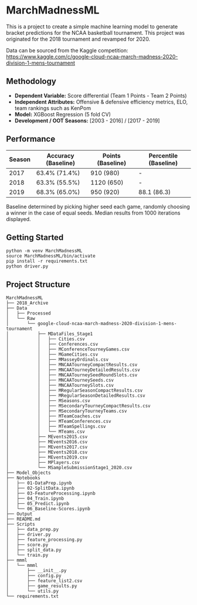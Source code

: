 # MarchMadnessML
This is a project to create a simple machine learning model to generate bracket predictions for the NCAA basketball tournament.
This project was originated for the 2018 tournament and revamped for 2020.

Data can be sourced from the Kaggle competition: https://www.kaggle.com/c/google-cloud-ncaa-march-madness-2020-division-1-mens-tournament

## Methodology
- <b>Dependent Variable:</b> Score differential (Team 1 Points - Team 2 Points)
- <b>Independent Attributes:</b> Offensive & defensive efficiency metrics, ELO,
team rankings such as KenPom
- <b>Model:</b> XGBoost Regression (5 fold CV)
- <b>Development / OOT Seasons:</b> [2003 - 2016] / [2017 - 2019]

## Performance
| Season | Accuracy (Baseline) | Points (Baseline) | Percentile (Baseline) |
|--------|---------------------|-------------------|-----------------------|
| 2017   | 63.4% (71.4%)       | 910 (980)         | -                     |
| 2018   | 63.3% (55.5%)       | 1120 (650)        | -                     |
| 2019   | 68.3% (65.0%)       | 950 (920)         | 88.1 (86.3)           |

Baseline determined by picking higher seed each game, randomly choosing a winner
in the case of equal seeds. Median results from 1000 iterations displayed.

## Getting Started
```
python -m venv MarchMadnessML
source MarchMadnessML/bin/activate
pip install -r requirements.txt
python driver.py
```

## Project Structure
```
MarchMadnessML
├── 2018_Archive
├── Data
│   ├── Processed
│   └── Raw
│       └── google-cloud-ncaa-march-madness-2020-division-1-mens-tournament
│           ├── MDataFiles_Stage1
│           │   ├── Cities.csv
│           │   ├── Conferences.csv
│           │   ├── MConferenceTourneyGames.csv
│           │   ├── MGameCities.csv
│           │   ├── MMasseyOrdinals.csv
│           │   ├── MNCAATourneyCompactResults.csv
│           │   ├── MNCAATourneyDetailedResults.csv
│           │   ├── MNCAATourneySeedRoundSlots.csv
│           │   ├── MNCAATourneySeeds.csv
│           │   ├── MNCAATourneySlots.csv
│           │   ├── MRegularSeasonCompactResults.csv
│           │   ├── MRegularSeasonDetailedResults.csv
│           │   ├── MSeasons.csv
│           │   ├── MSecondaryTourneyCompactResults.csv
│           │   ├── MSecondaryTourneyTeams.csv
│           │   ├── MTeamCoaches.csv
│           │   ├── MTeamConferences.csv
│           │   ├── MTeamSpellings.csv
│           │   └── MTeams.csv
│           ├── MEvents2015.csv
│           ├── MEvents2016.csv
│           ├── MEvents2017.csv
│           ├── MEvents2018.csv
│           ├── MEvents2019.csv
│           ├── MPlayers.csv
│           └── MSampleSubmissionStage1_2020.csv
├── Model_Objects
├── Notebooks
│   ├── 01-DataPrep.ipynb
│   ├── 02-SplitData.ipynb
│   ├── 03-FeatureProcessing.ipynb
│   ├── 04_Train.ipynb
│   ├── 05_Predict.ipynb
│   └── 06_Baseline-Scores.ipynb
├── Output
├── README.md
├── Scripts
│   ├── data_prep.py
│   ├── driver.py
│   ├── feature_processing.py
│   ├── score.py
│   ├── split_data.py
│   └── train.py
├── mmml
│   └── mmml
│       ├── __init__.py
│       ├── config.py
│       ├── feature_list2.csv
│       ├── game_results.py
│       └── utils.py
└── requirements.txt
```

